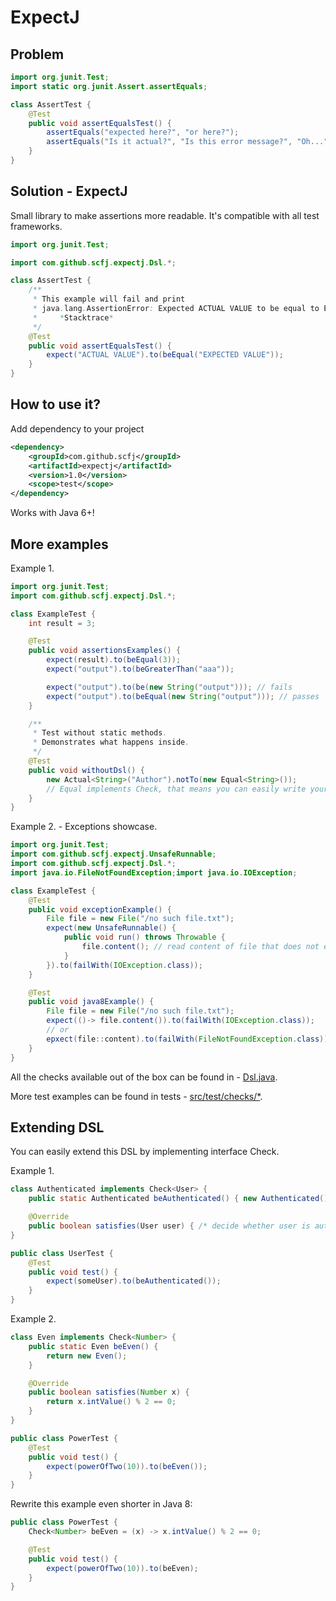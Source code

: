 # ExpectJ

## Problem

```java
import org.junit.Test;
import static org.junit.Assert.assertEquals;

class AssertTest {
    @Test
    public void assertEqualsTest() {
        assertEquals("expected here?", "or here?");
        assertEquals("Is it actual?", "Is this error message?", "Oh...");
    }
}
```

## Solution - ExpectJ

Small library to make assertions more readable. It's compatible with all test frameworks.

```java
import org.junit.Test;

import com.github.scfj.expectj.Dsl.*;

class AssertTest {
    /**
     * This example will fail and print
     * java.lang.AssertionError: Expected ACTUAL VALUE to be equal to EXPECTED VALUE
     *     *Stacktrace*
     */
    @Test
    public void assertEqualsTest() {
        expect("ACTUAL VALUE").to(beEqual("EXPECTED VALUE"));
    }
}
```

## How to use it?

Add dependency to your project

```xml
<dependency>
    <groupId>com.github.scfj</groupId>
    <artifactId>expectj</artifactId>
    <version>1.0</version>
    <scope>test</scope>
</dependency>
```

Works with Java 6+!

## More examples

Example 1.
```java
import org.junit.Test;
import com.github.scfj.expectj.Dsl.*;

class ExampleTest {
    int result = 3;

    @Test
    public void assertionsExamples() {
        expect(result).to(beEqual(3));
        expect("output").to(beGreaterThan("aaa"));

        expect("output").to(be(new String("output"))); // fails
        expect("output").to(beEqual(new String("output"))); // passes
    }

    /**
     * Test without static methods.
     * Demonstrates what happens inside.
     */
    @Test
    public void withoutDsl() {
        new Actual<String>("Author").notTo(new Equal<String>());
        // Equal implements Check, that means you can easily write your check
    }
}
```

Example 2. - Exceptions showcase.
```java
import org.junit.Test;
import com.github.scfj.expectj.UnsafeRunnable;
import com.github.scfj.expectj.Dsl.*;
import java.io.FileNotFoundException;import java.io.IOException;

class ExampleTest {
    @Test
    public void exceptionExample() {
        File file = new File("/no such file.txt");
        expect(new UnsafeRunnable() {
            public void run() throws Throwable {
                file.content(); // read content of file that does not exist
            }
        }).to(failWith(IOException.class));
    }

    @Test
    public void java8Example() {
        File file = new File("/no such file.txt");
        expect(()-> file.content()).to(failWith(IOException.class));
        // or
        epxect(file::content).to(failWith(FileNotFoundException.class));
    }
}
```

All the checks available out of the box can be found in -
[Dsl.java](src/main/java/com/github/scfj/expectj/Dsl.java).

More test examples can be found in tests -
[src/test/checks/*](src/test/java/com/github/scfj/expectj/checks).

## Extending DSL

You can easily extend this DSL by implementing interface Check<T>.

Example 1.
```java
class Authenticated implements Check<User> {
    public static Authenticated beAuthenticated() { new Authenticated(); }

    @Override
    public boolean satisfies(User user) { /* decide whether user is authenticated */ }
}

public class UserTest {
    @Test
    public void test() {
        expect(someUser).to(beAuthenticated());
    }
}
```

Example 2.
```java
class Even implements Check<Number> {
    public static Even beEven() {
        return new Even();
    }

    @Override
    public boolean satisfies(Number x) {
        return x.intValue() % 2 == 0;
    }
}

public class PowerTest {
    @Test
    public void test() {
        expect(powerOfTwo(10)).to(beEven());
    }
}
```

Rewrite this example even shorter in Java 8:
```java
public class PowerTest {
    Check<Number> beEven = (x) -> x.intValue() % 2 == 0;

    @Test
    public void test() {
        expect(powerOfTwo(10)).to(beEven);
    }
}
```
